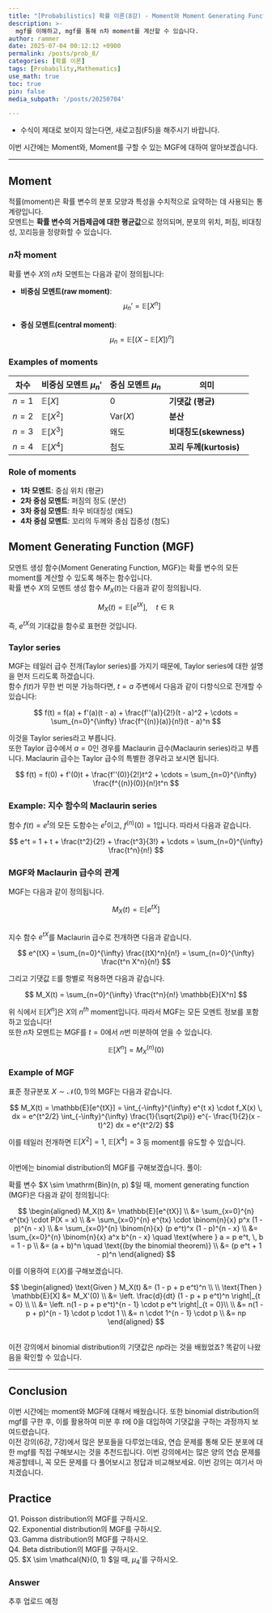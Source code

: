 ```yaml
---
title: "[Probabilistics] 확률 이론(8강) - Moment와 Moment Generating Function(MGF)"
description: >-
  mgf를 이해하고, mgf를 통해 n차 moment를 계산할 수 있습니다.
author: rammer
date: 2025-07-04 00:12:12 +0900
permalink: /posts/prob_8/
categories: [확률 이론]
tags: [Probability,Mathematics]
use_math: true
toc: true
pin: false
media_subpath: '/posts/20250704'

---
```

  * 수식이 제대로 보이지 않는다면, 새로고침(F5)을 해주시기 바랍니다.  
  
  
 이번 시간에는 Moment와, Moment를 구할 수 있는 MGF에 대하여 알아보겠습니다.

---

## **Moment**

적률(moment)은 확률 변수의 분포 모양과 특성을 수치적으로 요약하는 데 사용되는 통계량입니다.  
모멘트는 **확률 변수의 거듭제곱에 대한 평균값**으로 정의되며, 분포의 위치, 퍼짐, 비대칭성, 꼬리등을 정량화할 수 있습니다.

### $n$차 moment

확률 변수 $X$의 $n$차 모멘트는 다음과 같이 정의됩니다:

- **비중심 모멘트(raw moment)**:
  $$
  \mu_n' = \mathbb{E}[X^n]
  $$

- **중심 모멘트(central moment)**:
  $$
  \mu_n = \mathbb{E}[(X - \mathbb{E}[X])^n]
  $$

### Examples of moments

| 차수    | 비중심 모멘트 $\mu_n'$ | 중심 모멘트 $\mu_n$ | 의미                    |
| ------- | ---------------------- | ------------------- | ----------------------- |
| $n = 1$ | $\mathbb{E}[X]$        | 0                   | **기댓값 (평균)**       |
| $n = 2$ | $\mathbb{E}[X^2]$      | $\mathrm{Var}(X)$   | **분산**                |
| $n = 3$ | $\mathbb{E}[X^3]$      | 왜도                | **비대칭도(skewness)**  |
| $n = 4$ | $\mathbb{E}[X^4]$      | 첨도                | **꼬리 두께(kurtosis)** |

### Role of moments

- **1차 모멘트**: 중심 위치 (평균)
- **2차 중심 모멘트**: 퍼짐의 정도 (분산)
- **3차 중심 모멘트**: 좌우 비대칭성 (왜도)
- **4차 중심 모멘트**: 꼬리의 두께와 중심 집중성 (첨도)

## **Moment Generating Function (MGF)**

모멘트 생성 함수(Moment Generating Function, MGF)는 확률 변수의 모든 moment를 계산할 수 있도록 해주는 함수입니다.  
확률 변수 $X$의 모멘트 생성 함수 $M_X(t)$는 다음과 같이 정의됩니다.

$$
M_X(t) = \mathbb{E}[e^{tX}], \quad t \in \mathbb{R}
$$

즉, $e^{tX}$의 기대값을 함수로 표현한 것입니다.

### Taylor series

MGF는 테일러 급수 전개(Taylor series)를 가지기 때문에, Taylor series에 대한 설명을 먼저 드리도록 하겠습니다.<br>
함수 $f(t)$가 무한 번 미분 가능하다면, $t = a$ 주변에서 다음과 같이 다항식으로 전개할 수 있습니다:

$$
f(t) = f(a) + f'(a)(t - a) + \frac{f''(a)}{2!}(t - a)^2 + \cdots
= \sum_{n=0}^{\infty} \frac{f^{(n)}(a)}{n!}(t - a)^n
$$

이것을 Taylor series라고 부릅니다.<br>
또한 Taylor 급수에서 $a = 0$인 경우를 Maclaurin 급수(Maclaurin series)라고 부릅니다. Maclaurin 급수는 Taylor 급수의 특별한 경우라고 보시면 됩니다.

$$
f(t) = f(0) + f'(0)t + \frac{f''(0)}{2!}t^2 + \cdots
= \sum_{n=0}^{\infty} \frac{f^{(n)}(0)}{n!}t^n
$$

### Example: 지수 함수의 Maclaurin series

함수 $f(t) = e^t$의 모든 도함수는 $e^t$이고, $f^{(n)}(0) = 1$입니다. 따라서 다음과 같습니다.

$$
e^t = 1 + t + \frac{t^2}{2!} + \frac{t^3}{3!} + \cdots
= \sum_{n=0}^{\infty} \frac{t^n}{n!}
$$

### MGF와 Maclaurin 급수의 관계

MGF는 다음과 같이 정의됩니다.

$$
M_X(t) = \mathbb{E}[e^{tX}]
$$

<br>지수 함수 $e^{tX}$를 Maclaurin 급수로 전개하면 다음과 같습니다.

$$
e^{tX} = \sum_{n=0}^{\infty} \frac{(tX)^n}{n!} = \sum_{n=0}^{\infty} \frac{t^n X^n}{n!}
$$

그리고 기댓값 $\mathbb{E}$를 항별로 적용하면 다음과 같습니다.

$$
M_X(t) = \sum_{n=0}^{\infty} \frac{t^n}{n!} \mathbb{E}[X^n]
$$

위 식에서 $\mathbb{E}[X^n]$은 $X$의 $n^{th}$ moment입니다. 따라서 MGF는 모든 모멘트 정보를 포함하고 있습니다!<br>
또한 $n$차 모멘트는 MGF를 $t = 0$에서 $n$번 미분하여 얻을 수 있습니다.  

$$
\mathbb{E}[X^n] = M_X^{(n)}(0)
$$

### Example of MGF

표준 정규분포 $X \sim \mathcal{N}(0, 1)$의 MGF는 다음과 같습니다.  

$$
M_X(t) = \mathbb{E}[e^{tX}] = \int_{-\infty}^{\infty} e^{t x} \cdot f_X(x) \, dx = e^{t^2/2} \int_{-\infty}^{\infty} \frac{1}{\sqrt{2\pi}} e^{- \frac{1}{2}(x - t)^2} dx = e^{t^2/2}
$$

이를 테일러 전개하면 $\mathbb{E}[X^2] = 1$, $\mathbb{E}[X^4] = 3$ 등 moment를 유도할 수 있습니다.<br><br>

이번에는 binomial distribution의 MGF를 구해보겠습니다.
풀이:  

확률 변수 $X \sim \mathrm{Bin}(n, p) $일 때, moment generating function (MGF)은 다음과 같이 정의됩니다:

$$
\begin{aligned}
M_X(t) 
&= \mathbb{E}[e^{tX}] \\
&= \sum_{x=0}^{n} e^{tx} \cdot P(X = x) \\
&= \sum_{x=0}^{n} e^{tx} \cdot \binom{n}{x} p^x (1 - p)^{n - x} \\
&= \sum_{x=0}^{n} \binom{n}{x} (p e^t)^x (1 - p)^{n - x} \\
&= \sum_{x=0}^{n} \binom{n}{x} a^x b^{n - x}
\quad \text{where } a = p e^t, \, b = 1 - p \\
&= (a + b)^n \quad \text{(by the binomial theorem)} \\
&= (p e^t + 1 - p)^n
\end{aligned}
$$

이를 이용하여 $\mathbb{E}(X)$를 구해보겠습니다.

$$
\begin{aligned}
\text{Given } M_X(t) &= (1 - p + p e^t)^n \\
\\
\text{Then } \mathbb{E}[X] &= M_X'(0) \\
&= \left. \frac{d}{dt} (1 - p + p e^t)^n \right|_{t = 0} \\
\\
&= \left. n(1 - p + p e^t)^{n - 1} \cdot p e^t \right|_{t = 0}\\
\\
&= n(1 - p + p)^{n - 1} \cdot p \cdot 1 \\
&= n \cdot 1^{n - 1} \cdot p \\
&= np
\end{aligned}
$$

<br> 이전 강의에서 binomial distribution의 기댓값은 $np$라는 것을 배웠었죠? 똑같이 나왔음을 확인할 수 있습니다.

---

## **Conclusion**
이번 시간에는 moment와 MGF에 대해서 배웠습니다. 또한 binomial distribution의 mgf를 구한 후, 이를 활용하여 미분 후 $t$에 $0$을 대입하여 기댓값을 구하는 과정까지 보여드렸습니다.<br>
이전 강의(6강, 7강)에서 많은 분포들을 다루었는데요, 연습 문제를 통해 모든 분포에 대한 mgf를 직접 구해보시는 것을 추천드립니다. 이번 강의에서는 많은 양의 연습 문제를 제공할테니, 꼭 모든 문제를 다 풀어보시고 정답과 비교해보세요. 이번 강의는 여기서 마치겠습니다.

## **Practice** 
Q1. Poisson distribution의 MGF를 구하시오.<br>
Q2. Exponential distribution의 MGF를 구하시오.<br>
Q3. Gamma distribution의 MGF를 구하시오.<br>
Q4. Beta distribution의 MGF를 구하시오.<br>
Q5. $X \sim \mathcal{N}(0, 1) $일 때, $\mu_4'$를 구하시오.<br>

### Answer 
추후 업로드 예정







